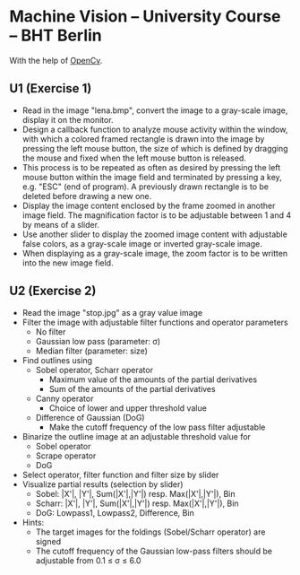 # Machine Vision – University Course – BHT Berlin

With the help of [OpenCv](https://opencv.org/).

## U1 (Exercise 1)

- Read in the image "lena.bmp", convert the image to a gray-scale image, display it on the monitor.
- Design a callback function to analyze mouse activity within the window, with which a colored framed rectangle is drawn into the image by pressing the left mouse button, the size of which is defined by dragging the mouse and fixed when the left mouse button is released.
- This process is to be repeated as often as desired by pressing the left mouse button within the image field and terminated by pressing a key, e.g. "ESC" (end of program). A previously drawn rectangle is to be deleted before drawing a new one.
- Display the image content enclosed by the frame zoomed in another image field. The magnification factor is to be adjustable between 1 and 4 by means of a slider.
- Use another slider to display the zoomed image content with adjustable false colors, as a gray-scale image or inverted gray-scale image.
- When displaying as a gray-scale image, the zoom factor is to be written into the new image field.

## U2 (Exercise 2)

- Read the image "stop.jpg" as a gray value image
- Filter the image with adjustable filter functions and operator parameters
  - No filter
  - Gaussian low pass (parameter: σ)
  - Median filter (parameter: size)
- Find outlines using
  - Sobel operator, Scharr operator
    - Maximum value of the amounts of the partial derivatives
    - Sum of the amounts of the partial derivatives
  - Canny operator
    - Choice of lower and upper threshold value
  - Difference of Gaussian (DoG)
    - Make the cutoff frequency of the low pass filter adjustable
- Binarize the outline image at an adjustable threshold value for
  - Sobel operator
  - Scrape operator
  - DoG
- Select operator, filter function and filter size by slider
- Visualize partial results (selection by slider)
  - Sobel: |X'|, |Y'|, Sum(|X'|,|Y'|) resp. Max(|X'|,|Y'|), Bin
  - Scharr: |X'|, |Y'|, Sum(|X'|,|Y'|) resp. Max(|X'|,|Y'|), Bin
  - DoG: Lowpass1, Lowpass2, Difference, Bin
- Hints:
  - The target images for the foldings (Sobel/Scharr operator) are signed
  - The cutoff frequency of the Gaussian low-pass filters should be adjustable from 0.1 ≤ σ ≤ 6.0

